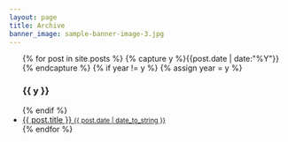 ```yaml
---
layout: page
title: Archive
banner_image: sample-banner-image-3.jpg
---
```


<div class="tags-expo">
<div class="tags-expo-section">

<ul class="tags-expo-posts">
{% for post in site.posts %}
  {% capture y %}{{post.date | date:"%Y"}}{% endcapture %}
  {% if year != y %}
    {% assign year = y %}
    <h3>{{ y }}</h3>
  {% endif %}

  <a class="post-title" href="{{ site.baseurl }}{{ post.url }}">
    <li>
    {{ post.title }}
    <small class="post-date">{{ post.date | date_to_string }}</small>
    </li>
  </a>
{% endfor %}
</ul>

</div>
</div>